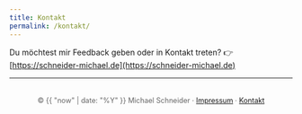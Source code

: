 ```yaml
---
title: Kontakt
permalink: /kontakt/
---
```


Du möchtest mir Feedback geben oder in Kontakt treten?
👉 [https://schneider-michael.de](https://schneider-michael.de)


<hr>
<footer style="text-align: center; font-size: 0.9em; color: #666; margin-top: 2rem;">
  <p>
    © {{ "now" | date: "%Y" }} Michael Schneider · 
    <a href="https://schneider-michael.de/home/Impressum">Impressum</a> · 
    <a href="/kontakt/">Kontakt</a>
  </p>
</footer>